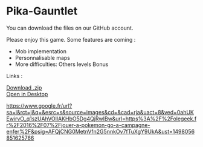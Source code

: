 # Pika-Gauntlet

You can download the files on our GitHub account.

Please enjoy this game. Some features are coming :
- Mob implementation
- Personnalisable maps
- More difficulties:
     Others levels
     Bonus

Links :

<a href="https://github.com/DimitriSoucanye/IndieStudio/archive/master.zip">Download .zip </a> <br />
<a href="x-github-client://openRepo/https://github.com/DimitriSoucanye/IndieStudio">Open in Desktop</a>

https://www.google.fr/url?sa=i&rct=j&q=&esrc=s&source=images&cd=&cad=rja&uact=8&ved=0ahUKEwirvO_q1szUAhVOIlAKHbO5Dg4QjRwIBw&url=https%3A%2F%2Folegeek.fr%2F2016%2F07%2Fjouer-a-pokemon-go-a-campagne-enfer%2F&psig=AFQjCNG0MetnVfn2G5nnkOv7fTuXgY9UkA&ust=1498056851625766
